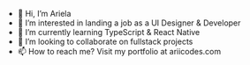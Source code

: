 - 👋 Hi, I’m Ariela
- 👀 I’m interested in landing a job as a UI Designer & Developer
- 🌱 I’m currently learning TypeScript & React Native
- 💞️ I’m looking to collaborate on fullstack projects
- 📫 How to reach me? Visit my portfolio at ariicodes.com
